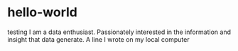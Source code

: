 # hello-world
testing
I am a data enthusiast. Passionately interested in the information and insight that data generate. 
A line I wrote on my local computer
